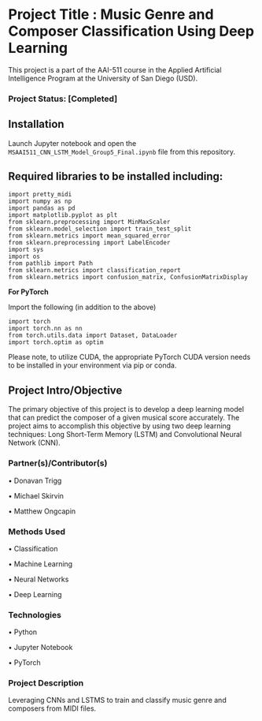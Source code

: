 # Project Title : Music Genre and Composer Classification Using Deep Learning
This project is a part of the AAI-511 course in the Applied Artificial Intelligence Program at the University of San Diego (USD). 

### Project Status: [Completed]

## Installation

Launch Jupyter notebook and open the `MSAAI511_CNN_LSTM_Model_Group5_Final.ipynb` file from this repository. 

## Required libraries to be installed including:

    import pretty_midi
    import numpy as np
    import pandas as pd
    import matplotlib.pyplot as plt
    from sklearn.preprocessing import MinMaxScaler
    from sklearn.model_selection import train_test_split
    from sklearn.metrics import mean_squared_error
    from sklearn.preprocessing import LabelEncoder
    import sys
    import os
    from pathlib import Path
    from sklearn.metrics import classification_report
    from sklearn.metrics import confusion_matrix, ConfusionMatrixDisplay

**For PyTorch**

Import the following (in addition to the above)

    import torch
    import torch.nn as nn
    from torch.utils.data import Dataset, DataLoader
    import torch.optim as optim

Please note, to utilize CUDA, the appropriate PyTorch CUDA version needs to be installed in your environment via pip or conda.
  
## Project Intro/Objective

The primary objective of this project is to develop a deep learning model that can predict the composer of a given musical score accurately. The project aims to accomplish this objective by using two deep learning techniques: Long Short-Term Memory (LSTM) and Convolutional Neural Network (CNN).

### Partner(s)/Contributor(s)

•	Donavan Trigg

•	Michael Skirvin

•	Matthew Ongcapin


### Methods Used

•	Classification

•	Machine Learning

•	Neural Networks

•	Deep Learning


### Technologies

•	Python

•	Jupyter Notebook

•	PyTorch


### Project Description

Leveraging CNNs and LSTMS to train and classify music genre and composers from MIDI files.
